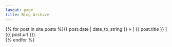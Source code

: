 ```yaml
---
layout: page
title: Blog Archive
---
```


{% for post in site.posts %}{{ post.date | date_to_string }} &raquo; [ {{ post.title }} ]({{ post.url }})  
{% endfor %}